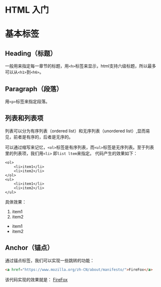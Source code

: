 # HTML 入门

# 基本标签

## Heading（标题）
一般用来指定每一章节的标题，用`<h>`标签来显示，html支持六级标题，所以最多可以从`<h1>`到`<h6>`。
## Paragraph（段落）
用`<p>`标签来指定段落。

## 列表和列表项
列表可以分为有序列表（ordered list）和无序列表（unordered list）,显而易见，前者是有序的，后者是无序的。

可以通过缩写来记忆，`<ol>`标签是有序列表，而`<ul>`标签是无序列表。至于列表里的列表项，我们用`<li>` 即`list ltem`来指定。
代码产生的效果如下：
```
<ol>
    <li>item1</li>
    <li>item2</li>
</ol>
<ul>
    <li>item1</li>
    <li>item2</li>
</ul>
```
具体效果：
<ol>
    <li>item1</li>
    <li>item2</li>
</ol>
<ul>
    <li>item1</li>
    <li>item2</li>
</ul>

## Anchor（锚点）
通过锚点标签，我们可以实现一些跳转的功能：
```html
<a href="https://www.mozilla.org/zh-CN/about/manifesto/">FireFox</a>
```
该代码实现的效果就是：
<a href="https://www.mozilla.org/zh-CN/about/manifesto/">FireFox</a>